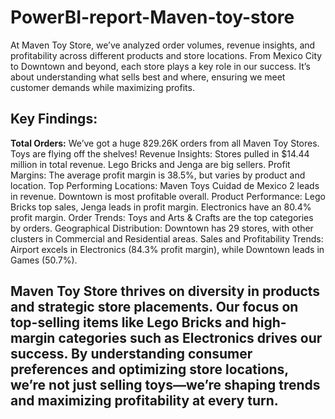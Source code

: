 # PowerBI-report-Maven-toy-store
At Maven Toy Store, we’ve analyzed order volumes, revenue insights, and profitability across different products and store locations. From Mexico City to Downtown and beyond, each store plays a key role in our success. It’s about understanding what sells best and where, ensuring we meet customer demands while maximizing profits.
## Key Findings:
**Total Orders:** We’ve got a huge 829.26K orders from all Maven Toy Stores. Toys are flying off the shelves!
Revenue Insights: Stores pulled in $14.44 million in total revenue. Lego Bricks and Jenga are big sellers.
Profit Margins: The average profit margin is 38.5%, but varies by product and location.
Top Performing Locations: Maven Toys Cuidad de Mexico 2 leads in revenue. Downtown is most profitable overall.
Product Performance: Lego Bricks top sales, Jenga leads in profit margin. Electronics have an 80.4% profit margin.
Order Trends: Toys and Arts & Crafts are the top categories by orders.
Geographical Distribution: Downtown has 29 stores, with other clusters in Commercial and Residential areas.
Sales and Profitability Trends: Airport excels in Electronics (84.3% profit margin), while Downtown leads in Games (50.7%).

## Maven Toy Store thrives on diversity in products and strategic store placements. Our focus on top-selling items like Lego Bricks and high-margin categories such as Electronics drives our success. By understanding consumer preferences and optimizing store locations, we’re not just selling toys—we’re shaping trends and maximizing profitability at every turn.
